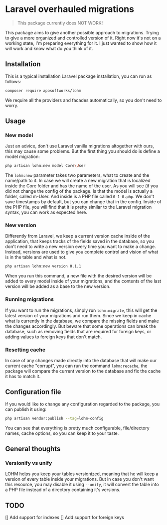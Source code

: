 # Laravel overhauled migrations

> This package currently does NOT WORK!

This package aims to give another possible approach to migrations. Trying to give a more organized and controlled version of it. Right now it's not on a working state, I'm preparing everything for it. I just wanted to show how it will work and know what do you think of it.

## Installation
This is a typical installation Laravel package installation, you can run as follows:
``` bash
composer require aposoftworks/lohm
```
We require all the providers and facades automatically, so you don't need to worry.

## Usage

### New model
Just an advice, don't use Laravel vanilla migrations altogether with ours, this may cause some problems. But the first thing you should do is define a model migration:

``` bash
php artisan lohm:new model Core\User
```

The `lohm:new` parameter takes two parameters, what to create and the name/path to it. In case we will create a new migration that is localized inside the Core folder and has the name of the user. As you will see (if you did not change the config of the package. Is that the model is actually a folder, called m-User. And inside is a PHP file called `0-1-0.php`. We don't save timestamps by default, but you can change that in the config.
Inside of the PHP file, you will find that it is pretty similar to the Laravel migration syntax, you can work as expected here.

### New version
Differently from Laravel, we keep a current version cache inside of the application, that keeps tracks of the fields saved in the database, so you don't need to write a new version every time you want to make a change. Instead, versions are used to give you complete control and vision of what is in the table and what is not.

``` bash
php artisan lohm:new version 0.1.1
```

When you run this command, a new file with the desired version will be added to every model inside of your migrations, and the contents of the last version will be added as a base to the new version.

### Running migrations
If you want to run the migrations, simply run `lohm:migrate`, this will get the latest version of your migrations and run them. Since we keep in cache what is currently in the database, we compare the missing fields and make the changes accordingly. But beware that some operations can break the database, such as removing fields that are required for foreign keys, or adding values to foreign keys that don't match.

### Resetting cache
In case of any changes made directly into the database that will make our current cache "corrupt", you can run the command `lohm:recache`, the package will compare the current version to the database and fix the cache it has to match it.

## Configuration file
If you would like to change any configuration regarded to the package, you can publish it using:
``` bash
php artisan vendor:publish --tag=lohm-config
```
You can see that everything is pretty much configurable, file/directory names, cache options, so you can keep it to your taste.

## General thoughts
### Versionify vs unify
LOHM helps you keep your tables versionized, meaning that he will keep a version of every table inside your migrations. But in case you don't want this resource, you may disable it using `--unify`, it will convert the table into a PHP file instead of a directory containing it's versions.

## TODO
[] Add support for indexes
[] Add support for foreign keys
